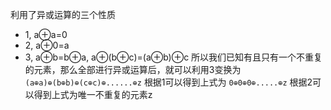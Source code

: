 利用了异或运算的三个性质
+ 1, a⊕a=0
+ 2, a⊕0=a
+ 3, a⊕b=b⊕a, a⊕(b⊕c)=(a⊕b)⊕c
所以我们已知有且只有一个不重复的元素，那么全部进行异或运算后，就可以利用3变换为
`(a⊕a)⊕(b⊕b)⊕(c⊕c)⊕......⊕z`
根据1可以得到上式为
`0⊕0⊕0⊕.....⊕z`
根据2可以得到上式为唯一不重复的元素z